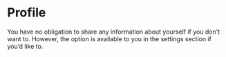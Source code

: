 # Profile

You have no obligation to share any information about yourself if you don't want to. However, the option is available to you in the settings section if you’d like to.
